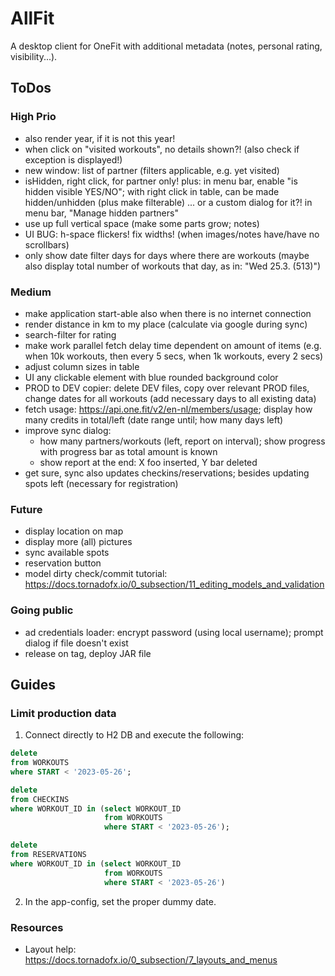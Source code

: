 # AllFit

A desktop client for OneFit with additional metadata (notes, personal rating, visibility...).

## ToDos

### High Prio

* also render year, if it is not this year!
* when click on "visited workouts", no details shown?! (also check if exception is displayed!)
* new window: list of partner (filters applicable, e.g. yet visited)
* isHidden, right click, for partner only! plus: in menu bar, enable "is hidden visible YES/NO"; with right click in table, can be made hidden/unhidden (plus make filterable) ... or a custom dialog for it?! in menu bar, "Manage hidden partners"
* use up full vertical space (make some parts grow; notes)
* UI BUG: h-space flickers! fix widths! (when images/notes have/have no scrollbars)
* only show date filter days for days where there are workouts (maybe also display total number of workouts that day, as in: "Wed 25.3. (513)")

### Medium

* make application start-able also when there is no internet connection
* render distance in km to my place (calculate via google during sync)
* search-filter for rating
* make work parallel fetch delay time dependent on amount of items (e.g. when 10k workouts, then every 5 secs, when 1k workouts, every 2 secs)
* adjust column sizes in table
* UI any clickable element with blue rounded background color
* PROD to DEV copier: delete DEV files, copy over relevant PROD files, change dates for all workouts (add necessary days to all existing data)
* fetch usage: https://api.one.fit/v2/en-nl/members/usage; display how many credits in total/left (date range until; how many days left)
* improve sync dialog:
  * how many partners/workouts (left, report on interval); show progress with progress bar as total amount is known
  * show report at the end: X foo inserted, Y bar deleted
* get sure, sync also updates checkins/reservations; besides updating spots left (necessary for registration)

### Future

* display location on map
* display more (all) pictures
* sync available spots
* reservation button
* model dirty check/commit tutorial: https://docs.tornadofx.io/0_subsection/11_editing_models_and_validation

### Going public

* ad credentials loader: encrypt password (using local username); prompt dialog if file doesn't exist
* release on tag, deploy JAR file

## Guides

### Limit production data

1. Connect directly to H2 DB and execute the following:

```sql
delete
from WORKOUTS
where START < '2023-05-26';

delete
from CHECKINS
where WORKOUT_ID in (select WORKOUT_ID
                     from WORKOUTS
                     where START < '2023-05-26');

delete
from RESERVATIONS
where WORKOUT_ID in (select WORKOUT_ID
                     from WORKOUTS
                     where START < '2023-05-26')
```

2. In the app-config, set the proper dummy date.

### Resources

* Layout help: https://docs.tornadofx.io/0_subsection/7_layouts_and_menus